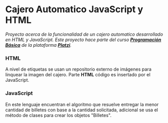 # Cajero Automatico JavaScript y HTML
*Proyecto acerca de la funcionalidad de un cajero automatico desarrollado en HTML y JavaScript. Este proyecto hace parte del curso [**Programaci&oacute;n B&aacute;sica**](http://https://platzi.com/clases/programacion-basica/ "Programación Básica") de la plataforma [**Platzi**](http://https://platzi.com/home "Platzi").*

### HTML
A nivel de etiquetas se usan un repositorio externo de im&aacute;genes para linquear la imagen del cajero.  Parte  **HTML** c&oacute;digo es insertado por el JavaScript.

### JavaScript
En este lenguaje encuentran el algoritmo que resuelve entregar la menor cantidad de billetes con base a la cantidad solicitada, adicional se usa el m&eacute;todo de clases para crear los objetos "Billetes".
